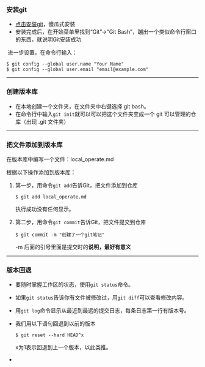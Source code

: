 ### 安装git

- [点击安装git](https://git-scm.com/downloads)，傻瓜式安装
- 安装完成后，在开始菜单里找到“Git”->“Git Bash”，蹦出一个类似命令行窗口的东西，就说明Git安装成功

​        进一步设置，在命令行输入：

```git
$ git config --global user.name "Your Name"
$ git config --global user.email "email@example.com"
```

------

### 创建版本库

- 在本地创建一个文件夹，在文件夹中右键选择 git bash。
- 在命令行中输入`git init`就可以可以把这个文件夹变成一个 git 可以管理的仓库（出现 .git 文件夹）

------

### 把文件添加到版本库

在版本库中编写一个文件：local_operate.md



根据以下操作添加到版本库：

1. 第一步，用命令`git add`告诉Git，把文件添加到仓库

   ```git
   $ git add local_operate.md
   ```

   执行成功没有任何显示。

2. 第二步，用命令`git commit`告诉Git，把文件提交到仓库

   ```git
   $ git commit -m "创建了一个git笔记"
   ```

   -m 后面的引号里面是提交时的**说明，最好有意义**

------

### 版本回退

- 要随时掌握工作区的状态，使用`git status`命令。

- 如果`git status`告诉你有文件被修改过，用`git diff`可以查看修改内容。

- 用`git log`命令显示从最近到最远的提交日志，每条日志第一行有版本号。

- 我们用以下语句回退到以前的版本

  ```git
  $ git reset --hard HEAD^x
  ```

  x为1表示回退到上一个版本，以此类推。

- 